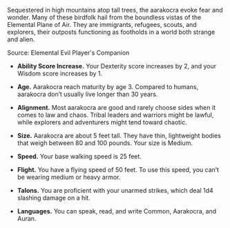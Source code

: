 Sequestered in high mountains atop tall trees, the aarakocra evoke fear and wonder. Many of these birdfolk hail from the boundless vistas of the Elemental Plane of Air. They are immigrants, refugees, scouts, and explorers, their outposts functioning as footholds in a world both strange and alien.

Source: Elemental Evil Player's Companion

- **Ability Score Increase.** Your Dexterity score increases by 2, and your Wisdom score increases by 1.

- **Age.** Aarakocra reach maturity by age 3. Compared to humans, aarakocra don’t usually live longer than 30 years.

- **Alignment.** Most aarakocra are good and rarely choose sides when it comes to law and chaos. Tribal leaders and warriors might be lawful, while explorers and adventurers might tend toward chaotic.

- **Size.** Aarakocra are about 5 feet tall. They have thin, lightweight bodies that weigh between 80 and 100 pounds. Your size is Medium.

- **Speed.** Your base walking speed is 25 feet.

- **Flight.** You have a flying speed of 50 feet. To use this speed, you can’t be wearing medium or heavy armor.

- **Talons.** You are proficient with your unarmed strikes, which deal 1d4 slashing damage on a hit.

- **Languages.** You can speak, read, and write Common, Aarakocra, and Auran.
